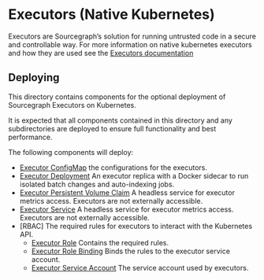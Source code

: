 # Executors (Native Kubernetes)

Executors are Sourcegraph’s solution for running untrusted code in a secure and controllable way. For more information on native kubernetes executors and how they are used see the [Executors documentation](https://docs.sourcegraph.com/admin/executors/deploy_executors_kubernetes)

## Deploying

This directory contains components for the optional deployment of Sourcegraph Executors on Kubernetes.

It is expected that all components contained in this directory and any subdirectories are deployed to ensure full functionality and best performance.

The following components will deploy:

- [Executor ConfigMap](./executor.ConfigMap.yaml) the configurations for the executors.
- [Executor Deployment](./executor.Deployment.yaml) An executor replica with a Docker sidecar to run isolated batch changes and auto-indexing jobs.
- [Executor Persistent Volume Claim](./executor.PersistentVolumeClaim.yaml) A headless service for executor metrics access. Executors are not externally accessible.
- [Executor Service](./executor.Service.yaml) A headless service for executor metrics access. Executors are not externally accessible.
- [RBAC] The required rules for executors to interact with the Kubernetes API.
  - [Executor Role](./rbac/executor.Role.yaml) Contains the required rules.
  - [Executor Role Binding](./rbac/executor.RoleBinding.yaml) Binds the rules to the executor service account.
  - [Executor Service Account](./rbac/executor.ServiceAccount.yaml) The service account used by executors.
